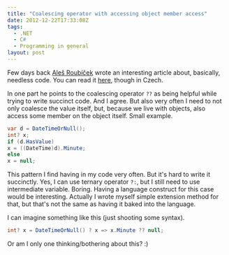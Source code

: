 ```yaml
---
title: "Coalescing operator with accessing object member access"
date: 2012-12-22T17:33:08Z
tags:
  - .NET
  - C#
  - Programming in general
layout: post
---
```

Few days back [Aleš Roubíček][1] wrote an interesting article about, basically, needless code. You can read it [here][2], though in Czech.

In one part he points to the coalescing operator `??` as being helpful while trying to write succinct code. And I agree. But also very often I need to not only coalesce the value itself, but, because we live with objects,  also access some member on the object itself. Small example.

```csharp
var d = DateTimeOrNull();
int? x;
if (d.HasValue)
x = ((DateTime)d).Minute;
else
x = null;
```

This pattern I find having in my code very often. But it's hard to write it succinctly. Yes, I can use ternary operator `?:`, but I still need to use intermediate variable. Boring. Having a language construct for this case would be interesting. Actually I wrote myself simple extension method for that, but that's not the same as having it baked into the language.

I can imagine something like this (just shooting some syntax).

```csharp
int? x = DateTimeOrNull() ? x => x.Minute ?? null;
```

Or am I only one thinking/bothering about this? :)

[1]: http://rarous.net
[2]: http://rarous.net/weblog/361-nepiste-zbytecny-kod.aspx